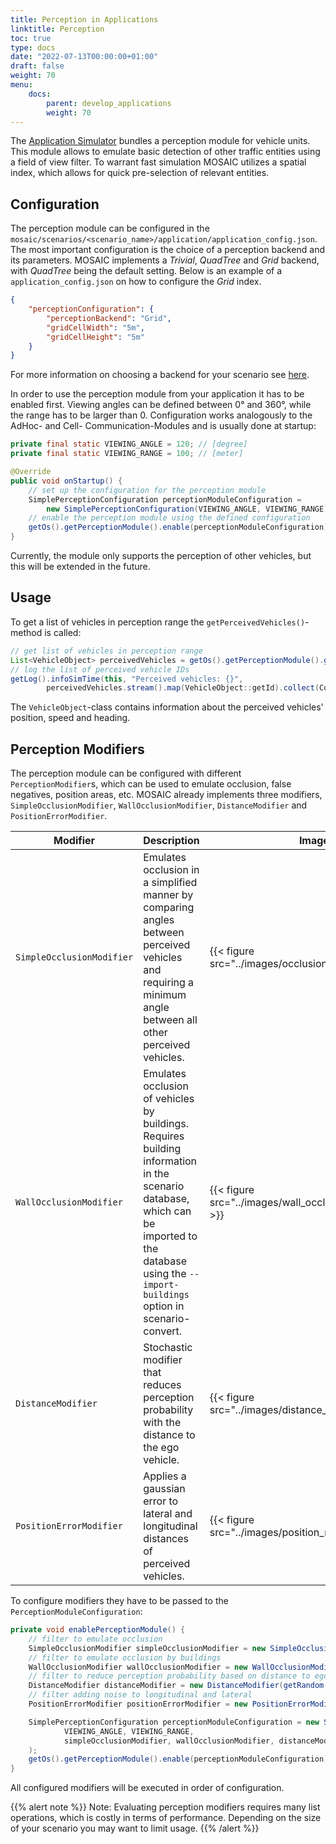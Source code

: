 ```yaml
---
title: Perception in Applications
linktitle: Perception
toc: true
type: docs
date: "2022-07-13T00:00:00+01:00"
draft: false
weight: 70
menu:
    docs:
        parent: develop_applications
        weight: 70
---
```


The [Application Simulator](/docs/simulators/application_simulator#eclipse-mosaic-application-simulator) bundles a perception module
for vehicle units. This module allows to emulate basic detection of other traffic entities using a field of view filter.
To warrant fast simulation MOSAIC utilizes a spatial index, which allows for quick pre-selection of relevant entities.

## Configuration
The perception module can be configured in the `mosaic/scenarios/<scenario_name>/application/application_config.json`.
The most important configuration is the choice of a perception backend and its parameters.
MOSAIC implements a *Trivial*, *QuadTree* and *Grid* backend, with *QuadTree* being the default setting.
Below is an example of a `application_config.json` on how to configure the *Grid* index.
```json
{
    "perceptionConfiguration": {
        "perceptionBackend": "Grid",
        "gridCellWidth": "5m",
        "gridCellHeight": "5m"
    }
}
```
For more information on choosing a backend for your scenario see [here](/docs/extending_mosaic/perception_deep_dive).

In order to use the perception module from your application it has to be enabled first. Viewing angles can be defined between 0° and 360°,
while the range has to be larger than 0.
Configuration works analogously to the AdHoc- and Cell- Communication-Modules and is usually done at startup:
```java
private final static VIEWING_ANGLE = 120; // [degree]
private final static VIEWING_RANGE = 100; // [meter]

@Override
public void onStartup() {
    // set up the configuration for the perception module
    SimplePerceptionConfiguration perceptionModuleConfiguration = 
        new SimplePerceptionConfiguration(VIEWING_ANGLE, VIEWING_RANGE);
    // enable the perception module using the defined configuration
    getOs().getPerceptionModule().enable(perceptionModuleConfiguration);  
}
```

Currently, the module only supports the perception of other vehicles, but this will be extended in the future.

## Usage
To get a list of vehicles in perception range the `getPerceivedVehicles()`-method is called:
```java
// get list of vehicles in perception range
List<VehicleObject> perceivedVehicles = getOs().getPerceptionModule().getPerceivedVehicles();
// log the list of perceived vehicle IDs
getLog().infoSimTime(this, "Perceived vehicles: {}",
        perceivedVehicles.stream().map(VehicleObject::getId).collect(Collectors.toList()));
```

The `VehicleObject`-class contains information about the perceived vehicles' position, speed and heading.

## Perception Modifiers
The perception module can be configured with different `PerceptionModifier`s, which can be used
to emulate occlusion, false negatives, position areas, etc.
MOSAIC already implements three modifiers, `SimpleOcclusionModifier`, `WallOcclusionModifier`, `DistanceModifier` and `PositionErrorModifier`.

| Modifier                  | Description                                                                                                                                                                                           | Image                                                      |
|---------------------------|-------------------------------------------------------------------------------------------------------------------------------------------------------------------------------------------------------|------------------------------------------------------------|
| `SimpleOcclusionModifier` | Emulates occlusion in a simplified manner by comparing angles between perceived vehicles and requiring a minimum angle between all other perceived vehicles.                                          | {{< figure src="../images/occlusion_modifier.svg" >}}      |
| `WallOcclusionModifier`   | Emulates occlusion of vehicles by buildings. Requires building information in the scenario database, which can be imported to the database using the `--import-buildings` option in scenario-convert. | {{< figure src="../images/wall_occlusion_modifier.svg" >}} |
| `DistanceModifier`        | Stochastic modifier that reduces perception probability with the distance to the ego vehicle.                                                                                                         | {{< figure src="../images/distance_modifier.svg" >}}       |
| `PositionErrorModifier`   | Applies a gaussian error to lateral and longitudinal distances of perceived vehicles.                                                                                                                 | {{< figure src="../images/position_modifier.svg" >}}       |

To configure modifiers they have to be passed to the `PerceptionModuleConfiguration`:
```java
private void enablePerceptionModule() {
    // filter to emulate occlusion
    SimpleOcclusionModifier simpleOcclusionModifier = new SimpleOcclusionModifier(3, 5);
    // filter to emulate occlusion by buildings
    WallOcclusionModifier wallOcclusionModifier = new WallOcclusionModifier();
    // filter to reduce perception probability based on distance to ego vehicle
    DistanceModifier distanceModifier = new DistanceModifier(getRandom(), 0.0);
    // filter adding noise to longitudinal and lateral
    PositionErrorModifier positionErrorModifier = new PositionErrorModifier(getRandom());

    SimplePerceptionConfiguration perceptionModuleConfiguration = new SimplePerceptionConfiguration(
            VIEWING_ANGLE, VIEWING_RANGE,
            simpleOcclusionModifier, wallOcclusionModifier, distanceModifier, positionErrorModifier
    );
    getOs().getPerceptionModule().enable(perceptionModuleConfiguration);
}
```
All configured modifiers will be executed in order of configuration.

{{% alert note %}}
Note: Evaluating perception modifiers requires many list operations, which is costly in terms of performance. Depending on the size
of your scenario you may want to limit usage.
{{% /alert %}}
